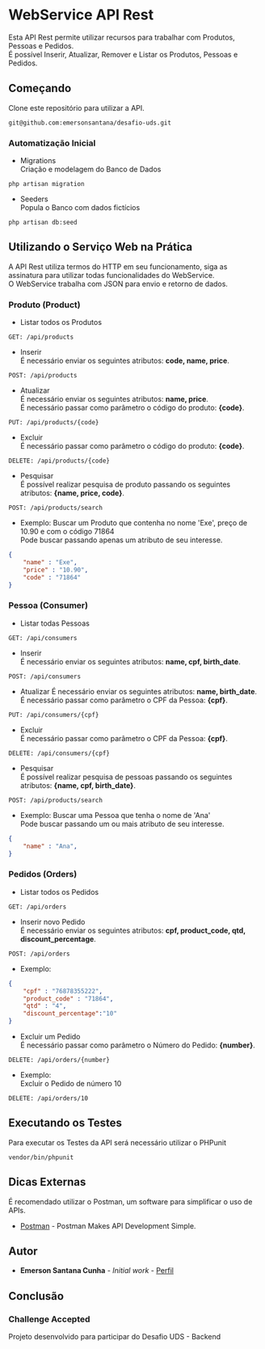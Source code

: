 # WebService API Rest

Esta API Rest permite utilizar recursos para trabalhar com Produtos, Pessoas e Pedidos. <br/>
É possível Inserir, Atualizar, Remover e Listar os Produtos, Pessoas e Pedidos.

## Começando

Clone este repositório para utilizar a API.
```
git@github.com:emersonsantana/desafio-uds.git
```

### Automatização Inicial
- Migrations <br/>
Criação e modelagem do Banco de Dados
```
php artisan migration
```
- Seeders <br/>
Popula o Banco com dados fictícios
```
php artisan db:seed
```
## Utilizando o Serviço Web na Prática
A API Rest utiliza termos do HTTP em seu funcionamento, siga as assinatura para utilizar todas funcionalidades do WebService. <br/>
O WebService trabalha com JSON para envio e retorno de dados.

### Produto (Product)

- Listar todos os Produtos
```
GET: /api/products
```
- Inserir   <br/>
É necessário enviar os seguintes atributos: **code, name, price**.
```
POST: /api/products
```
- Atualizar  <br/>
É necessário enviar os seguintes atributos: **name, price**. <br/>
É necessário passar como parâmetro o código do produto: **{code}**.
```
PUT: /api/products/{code}
```
- Excluir <br/>
É necessário passar como parâmetro o código do produto: **{code}**.
```
DELETE: /api/products/{code}
```
- Pesquisar <br/>
É possível realizar pesquisa de produto passando os seguintes atributos: **{name, price, code}**. <br/>

```
POST: /api/products/search
```
- Exemplo: Buscar um Produto que contenha no nome 'Exe', preço de 10.90 e com o código 71864 <br/>
Pode buscar passando apenas um atributo de seu interesse.
```json
{
    "name" : "Exe",
    "price" : "10.90",
    "code" : "71864"
}
```

### Pessoa (Consumer)

- Listar todas Pessoas
```
GET: /api/consumers
```
- Inserir  <br/>
É necessário enviar os seguintes atributos: **name, cpf, birth_date**.
```
POST: /api/consumers
```
- Atualizar
É necessário enviar os seguintes atributos: **name, birth_date**. <br/>
É necessário passar como parâmetro o CPF da Pessoa: **{cpf}**.
```
PUT: /api/consumers/{cpf}
```
- Excluir  <br/>
É necessário passar como parâmetro o CPF da Pessoa: **{cpf}**.
```
DELETE: /api/consumers/{cpf}
```
- Pesquisar <br/>
É possível realizar pesquisa de pessoas passando os seguintes atributos: **{name, cpf, birth_date}**. <br/>

```
POST: /api/products/search
```
- Exemplo: Buscar uma Pessoa que tenha o nome de 'Ana'<br/>
Pode buscar passando um ou mais atributo de seu interesse.
```json
{
    "name" : "Ana",
}
```

### Pedidos (Orders)

- Listar todos os Pedidos
```
GET: /api/orders
```
- Inserir novo Pedido <br/>
É necessário enviar os seguintes atributos: **cpf, product_code, qtd, discount_percentage**.
```
POST: /api/orders
```
- Exemplo:
```json
{
    "cpf" : "76878355222",
    "product_code" : "71864",
    "qtd" : "4",
    "discount_percentage":"10"
}
```

- Excluir um Pedido <br/>
É necessário passar como parâmetro o Número do Pedido: **{number}**.
```
DELETE: /api/orders/{number}
```
- Exemplo: <br/>
Excluir o Pedido de número 10
```
DELETE: /api/orders/10
```


## Executando os Testes

Para executar os Testes da API será necessário utilizar o PHPunit

```
vendor/bin/phpunit
```

## Dicas Externas
É recomendado utilizar o Postman, um software para simplificar o uso de APIs.

* [Postman](https://www.getpostman.com/) - Postman Makes API Development Simple.

## Autor

* **Emerson Santana Cunha** - *Initial work* - [Perfil](https://github.com/emersonsantana/)

## Conclusão

### Challenge Accepted

Projeto desenvolvido para participar do Desafio UDS - Backend
